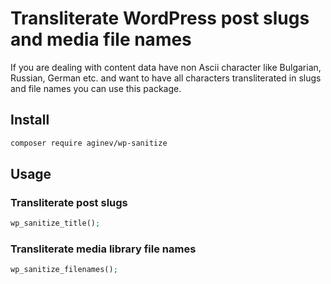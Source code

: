 # Transliterate WordPress post slugs and media file names

If you are dealing with content data have non Ascii character like Bulgarian, Russian, German etc. and want to have all 
characters transliterated in slugs and file names you can use this package.

## Install

```bash
composer require aginev/wp-sanitize
```

## Usage

### Transliterate post slugs

```php
wp_sanitize_title();
```

### Transliterate media library file names

```php
wp_sanitize_filenames();
```